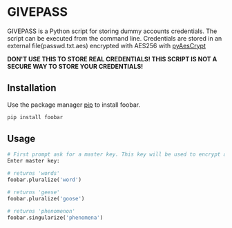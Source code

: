 # GIVEPASS

GIVEPASS is a Python script for storing dummy accounts credentials. The script can be executed from the command line. Credentials are stored in an external file(passwd.txt.aes) encrypted with AES256 with [pyAesCrypt](https://pypi.org/project/pyAesCrypt/)

**DON'T USE THIS TO STORE REAL CREDENTIALS! THIS SCRIPT IS NOT A SECURE WAY TO STORE YOUR CREDENTIALS!**

## Installation

Use the package manager [pip](https://pip.pypa.io/en/stable/) to install foobar.

```bash
pip install foobar
```

## Usage

```python
# First prompt ask for a master key. This key will be used to encrypt and decrypt(Symmetric) the passwd.txt.aes file where all your credentials are stored
Enter master key:

# returns 'words'
foobar.pluralize('word')

# returns 'geese'
foobar.pluralize('goose')

# returns 'phenomenon'
foobar.singularize('phenomena')
```
